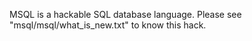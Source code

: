 MSQL is a hackable SQL database language.
Please see "msql/msql/what_is_new.txt" to know this hack.
